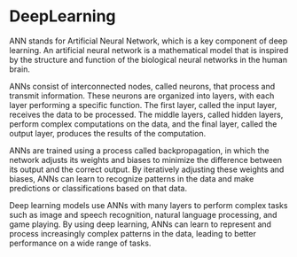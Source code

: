 # DeepLearning

ANN stands for Artificial Neural Network, which is a key component of deep learning. 
An artificial neural network is a mathematical model that is inspired by the structure 
and function of the biological neural networks in the human brain.

ANNs consist of interconnected nodes, called neurons, that process and transmit information. 
These neurons are organized into layers, with each layer performing a specific function. 
The first layer, called the input layer, receives the data to be processed. The middle layers, 
called hidden layers, perform complex computations on the data, and the final layer, called 
the output layer, produces the results of the computation.

ANNs are trained using a process called backpropagation, in which the network adjusts its weights 
and biases to minimize the difference between its output and the correct output. By iteratively 
adjusting these weights and biases, ANNs can learn to recognize patterns in the data and make 
predictions or classifications based on that data.

Deep learning models use ANNs with many layers to perform complex tasks such as image and speech 
recognition, natural language processing, and game playing. By using deep learning, ANNs can learn 
to represent and process increasingly complex patterns in the data, leading to better performance 
on a wide range of tasks.
